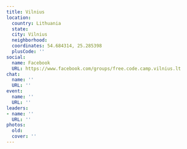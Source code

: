 ```yaml
---
title: Vilnius
location:
  country: Lithuania
  state: 
  city: Vilnius
  neighborhood: 
  coordinates: 54.684314, 25.285398
  plusCode: ''
social:
  name: Facebook
  URL: https://www.facebook.com/groups/free.code.camp.vilnius.lt
chat:
  name: ''
  URL: ''
event:
  name: ''
  URL: ''
leaders:
- name: ''
  URL: ''
photos:
  old: 
  cover: ''
---
```

